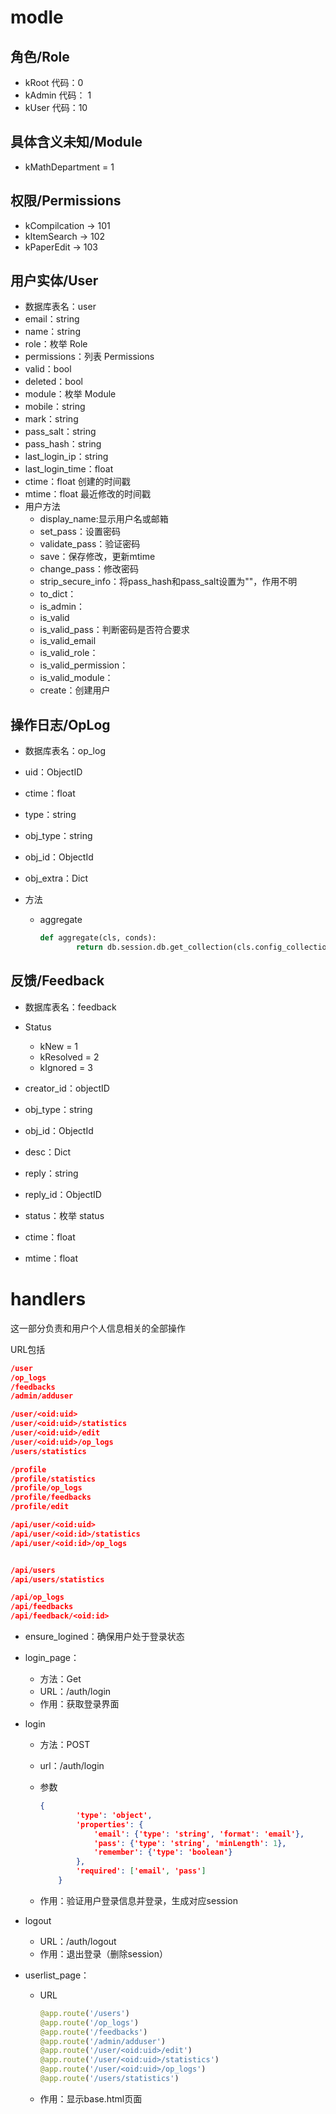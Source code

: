 # modle

## 角色/Role

- kRoot			代码：0
- kAdmin   	代码： 1
- kUser           代码：10

## 具体含义未知/Module

- kMathDepartment  =  1

## 权限/Permissions

- kCompilcation   ->   101
- kItemSearch       ->  102
- kPaperEdit 		 ->  103

## 用户实体/User

- 数据库表名：user
- email：string
- name：string
- role：枚举 Role
- permissions：列表  Permissions
- valid：bool
- deleted：bool
- module：枚举  Module
- mobile：string
- mark：string
- pass_salt：string
- pass_hash：string
- last_login_ip：string
- last_login_time：float
- ctime：float  创建的时间戳
- mtime：float  最近修改的时间戳
- 用户方法
  - display_name:显示用户名或邮箱
  - set_pass：设置密码
  - validate_pass：验证密码
  - save：保存修改，更新mtime
  - change_pass：修改密码
  - strip_secure_info：将pass_hash和pass_salt设置为""，作用不明
  - to_dict：
  - is_admin：
  - is_valid
  - is_valid_pass：判断密码是否符合要求
  - is_valid_email
  - is_valid_role：
  - is_valid_permission：
  - is_valid_module：
  - create：创建用户

## 操作日志/OpLog

- 数据库表名：op_log

- uid：ObjectID

- ctime：float

- type：string

- obj_type：string

- obj_id：ObjectId

- obj_extra：Dict

- 方法

  - aggregate

    ```python
    def aggregate(cls, conds):
            return db.session.db.get_collection(cls.config_collection_name).aggregate(conds)
    ```

## 反馈/Feedback

- 数据库表名：feedback

- Status

  - kNew  =   1
  - kResolved  = 2
  - kIgnored  =   3

- creator_id：objectID

- obj_type：string

- obj_id：ObjectId

- desc：Dict

- reply：string

- reply_id：ObjectID

- status：枚举 status

- ctime：float

- mtime：float

  

# handlers

这一部分负责和用户个人信息相关的全部操作

URL包括

```json
/user
/op_logs
/feedbacks
/admin/adduser

/user/<oid:uid>
/user/<oid:uid>/statistics
/user/<oid:uid>/edit
/user/<oid:uid>/op_logs
/users/statistics

/profile
/profile/statistics
/profile/op_logs
/profile/feedbacks
/profile/edit

/api/user/<oid:uid>
/api/user/<oid:id>/statistics
/api/user/<oid:id>/op_logs


/api/users
/api/users/statistics

/api/op_logs
/api/feedbacks
/api/feedback/<oid:id>
```









- ensure_logined：确保用户处于登录状态

- login_page：

  - 方法：Get
  - URL：/auth/login
  - 作用：获取登录界面

- login

  - 方法：POST

  - url：/auth/login

  - 参数

    ```json
    {
            'type': 'object',
            'properties': {
                'email': {'type': 'string', 'format': 'email'},
                'pass': {'type': 'string', 'minLength': 1},
                'remember': {'type': 'boolean'}
            },
            'required': ['email', 'pass']
        }
    ```

  - 作用：验证用户登录信息并登录，生成对应session

- logout
  - URL：/auth/logout
  - 作用：退出登录（删除session）

- userlist_page：

  - URL

    ```python
    @app.route('/users')
    @app.route('/op_logs')
    @app.route('/feedbacks')
    @app.route('/admin/adduser')
    @app.route('/user/<oid:uid>/edit')
    @app.route('/user/<oid:uid>/statistics')
    @app.route('/user/<oid:uid>/op_logs')
    @app.route('/users/statistics')
    ```

  - 作用：显示base.html页面

































































































